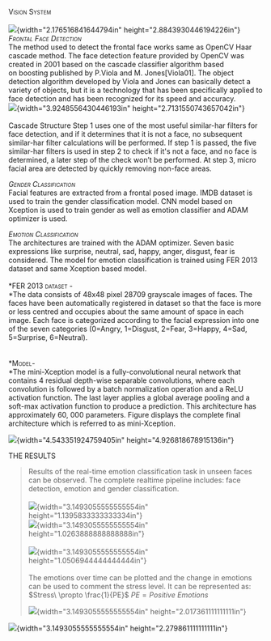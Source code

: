 <span style="font-variant:small-caps;">Vision System\
\
</span>![](media/image1.png){width="2.176516841644794in"
height="2.8843930446194226in"}<span style="font-variant:small-caps;">\
*Frontal Face Detection*\
</span>The method used to detect the frontal face works same as OpenCV
Haar cascade method. The face detection feature provided by OpenCV was
created in 2001 based on the cascade classifier algorithm based
on boosting published by P.Viola and M. Jones\[Viola01\]. The object
detection algorithm developed by Viola and Jones can basically detect a
variety of objects, but it is a technology that has been specifically
applied to face detection and has been recognized for its speed and
accuracy.\
![](media/image2.png){width="3.9248556430446193in"
height="2.7131550743657042in"}\
\
Cascade Structure Step 1 uses one of the most useful similar-har filters
for face detection, and if it determines that it is not a face, no
subsequent similar-har filter calculations will be performed. If step 1
is passed, the five similar-har filters is used in step 2 to check if
it's not a face, and no face is determined, a later step of the check
won’t be performed. At step 3, micro facial area are detected by quickly
removing non-face areas.

<span style="font-variant:small-caps;">*Gender Classification*\
</span>Facial features are extracted from a frontal posed image. IMDB
dataset is used to train the gender classification model. CNN model
based on Xception is used to train gender as well as emotion classifier
and ADAM optimizer is used.<span style="font-variant:small-caps;">\
</span>

*<span style="font-variant:small-caps;">Emotion Classification</span>*\
The architectures are trained with the ADAM optimizer. Seven basic
expressions like surprise, neutral, sad, happy, anger, disgust, fear is
considered. The model for emotion classification is trained using FER
2013 dataset and same Xception based model.\
\
*<span style="font-variant:small-caps;">FER 2013 dataset -\
</span>*The data consists of 48x48 pixel 28709 grayscale images of
faces. The faces have been automatically registered in dataset so that
the face is more or less centred and occupies about the same amount of
space in each image. Each face is categorized according to the facial
expression into one of the seven categories (0=Angry, 1=Disgust, 2=Fear,
3=Happy, 4=Sad, 5=Surprise, 6=Neutral).\
\
\
*<span style="font-variant:small-caps;">Model-\
</span>*The mini-Xception model is a fully-convolutional neural network
that contains 4 residual depth-wise separable convolutions, where each
convolution is followed by a batch normalization operation and a ReLU
activation function. The last layer applies a global average pooling and
a soft-max activation function to produce a prediction. This
architecture has approximately 60, 000 parameters. Figure displays the
complete final architecture which is referred to as mini-Xception.

![](media/image3.png){width="4.543351924759405in"
height="4.926818678915136in"}

THE RESULTS

> Results of the real-time emotion classification task in unseen faces
> can be observed. The complete realtime pipeline includes: face
> detection, emotion and gender classification.\
> \
> ![](media/image4.png){width="3.1493055555555554in"
> height="1.1395833333333334in"}\
> ![](media/image5.png){width="3.1493055555555554in"
> height="1.0263888888888888in"}\
> \
> ![](media/image6.png){width="3.1493055555555554in"
> height="1.0506944444444444in"}\
> \
> The emotions over time can be plotted and the change in emotions can
> be used to comment the stress level. It can be represented as:\
> $Stress\  \propto \frac{1}{PE}$ $PE = Positive\ Emotions$
>
> ![](media/image7.jpg){width="3.1493055555555554in"
> height="2.017361111111111in"}

![](media/image8.jpg){width="3.1493055555555554in"
height="2.279861111111111in"}
